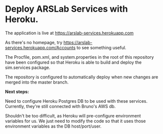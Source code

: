 # Deploy ARSLab Services with Heroku.

The application is live at https://arslab-services.herokuapp.com

As there's no homepage, try https://arslab-services.herokuapp.com/Accounts to see something useful.

The Procfile, pom.xml, and system.properties in the root of this repository have been configured so that Heroku is able to build and deploy the sim.services package.

The repository is configured to automatically deploy when new changes are merged into the master branch. 

**Next steps:**

Need to configure Heroku Postgres DB to be used with these services. Currently, they're still connected with Bruno's AWS db.

Shouldn't be too difficult, as Heroku will pre-configure environment variables for us. We just need to modify the code so that it uses those environment variables as the DB host/port/user.
